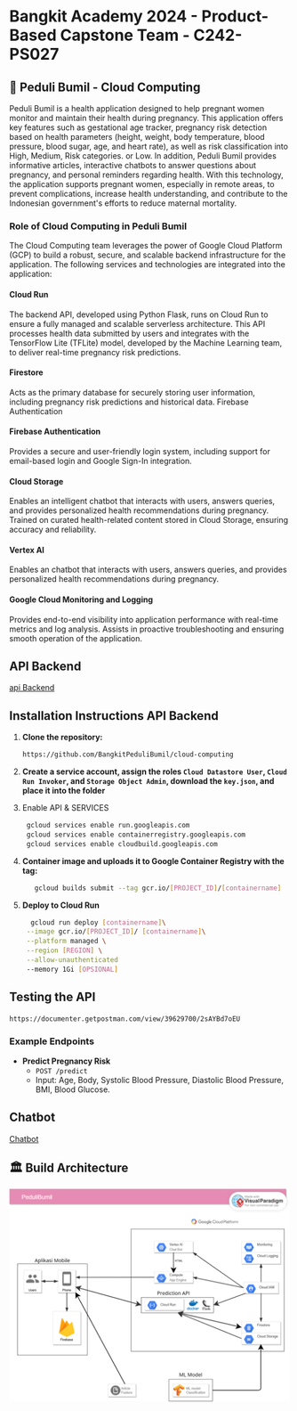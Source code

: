 # Bangkit Academy 2024 - Product-Based Capstone Team - C242-PS027

## 📖 Peduli Bumil - Cloud Computing
Peduli Bumil is a health application designed to help pregnant women monitor and maintain their health during pregnancy. This application offers key features such as gestational age tracker, pregnancy risk detection based on health parameters (height, weight, body temperature, blood pressure, blood sugar, age, and heart rate), as well as risk classification into High, Medium, Risk categories. or Low. In addition, Peduli Bumil provides informative articles, interactive chatbots to answer questions about pregnancy, and personal reminders regarding health. With this technology, the application supports pregnant women, especially in remote areas, to prevent complications, increase health understanding, and contribute to the Indonesian government's efforts to reduce maternal mortality.

### Role of Cloud Computing in Peduli Bumil
The Cloud Computing team leverages the power of Google Cloud Platform (GCP) to build a robust, secure, and scalable backend infrastructure for the application. The following services and technologies are integrated into the application:

#### Cloud Run
The backend API, developed using Python Flask, runs on Cloud Run to ensure a fully managed and scalable serverless architecture.
This API processes health data submitted by users and integrates with the TensorFlow Lite (TFLite) model, developed by the Machine Learning team, to deliver real-time pregnancy risk predictions.

#### Firestore 
Acts as the primary database for securely storing user information, including pregnancy risk predictions and historical data.
Firebase Authentication

#### Firebase Authentication
Provides a secure and user-friendly login system, including support for email-based login and Google Sign-In integration.

#### Cloud Storage
Enables an intelligent chatbot that interacts with users, answers queries, and provides personalized health recommendations during pregnancy.
Trained on curated health-related content stored in Cloud Storage, ensuring accuracy and reliability.

#### Vertex AI
Enables an chatbot that interacts with users, answers queries, and provides personalized health recommendations during pregnancy.

#### Google Cloud Monitoring and Logging
Provides end-to-end visibility into application performance with real-time metrics and log analysis.
Assists in proactive troubleshooting and ensuring smooth operation of the application.

## API Backend
[api Backend](https://backend-api-511713702149.asia-southeast2.run.app)

## Installation Instructions API Backend

1. **Clone the repository:**
   ```bash
   https://github.com/BangkitPeduliBumil/cloud-computing
   ```

2. **Create a service account, assign the roles `Cloud Datastore User`, `Cloud Run Invoker`, and `Storage Object Admin`, download the `key.json`, and place it into the folder**

3. Enable API & SERVICES
   ```bash
    gcloud services enable run.googleapis.com
    gcloud services enable containerregistry.googleapis.com
    gcloud services enable cloudbuild.googleapis.com
   ```

4. **Container image and uploads it to Google Container Registry with the tag:**
   ```bash
      gcloud builds submit --tag gcr.io/[PROJECT_ID]/[containername]
   ```

4. **Deploy to Cloud Run**
   ```bash
     gcloud run deploy [containername]\
    --image gcr.io/[PROJECT_ID]/ [containername]\
    --platform managed \
    --region [REGION] \
    --allow-unauthenticated
    --memory 1Gi [OPSIONAL]
   ```

## Testing the API

```bash
https://documenter.getpostman.com/view/39629700/2sAYBd7oEU
```

### Example Endpoints

- **Predict Pregnancy Risk**
  - `POST /predict`
  - Input: Age, Body, Systolic Blood Pressure, Diastolic Blood Pressure, BMI, Blood Glucose.


## Chatbot
[Chatbot](pedulibumil-2792a.et.r.appspot.com)

## 🏛️ Build Architecture 
![](https://github.com/BangkitPeduliBumil/asset/blob/227452df435927ac67084e737a7fbe4140a2b851/architecture.png)
